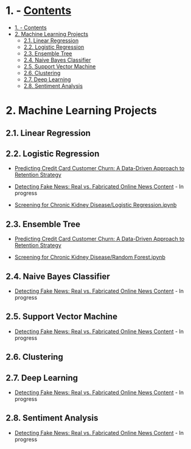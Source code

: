 # 1. - [Contents](#contents)
- [1. - Contents](#1---contents)
- [2. Machine Learning Projects](#2-machine-learning-projects)
  - [2.1. Linear Regression](#21-linear-regression)
  - [2.2. Logistic Regression](#22-logistic-regression)
  - [2.3. Ensemble Tree](#23-ensemble-tree)
  - [2.4. Naive Bayes Classifier](#24-naive-bayes-classifier)
  - [2.5. Support Vector Machine](#25-support-vector-machine)
  - [2.6. Clustering](#26-clustering)
  - [2.7. Deep Learning](#27-deep-learning)
  - [2.8. Sentiment Analysis](#28-sentiment-analysis)

# 2. Machine Learning Projects

## 2.1. Linear Regression

## 2.2. Logistic Regression
  * [Predicting Credit Card Customer Churn: A Data-Driven Approach to Retention Strategy](https://github.com/DigimonFrankie/Projects/blob/project_test_1.0/Predicting%20Credit%20Card%20Customer%20Churn%3A%20A%20Data-Driven%20Approach%20to%20Retention%20Strategy/Logistic%20Regression%20(Step%20by%20step).ipynb)
  *  [Detecting Fake News: Real vs. Fabricated Online News Content](https://github.com/DigimonFrankie/Projects/tree/main/Detecting%20Fake%20News%3A%20Real%20vs.%20Fabricated%20Online%20News%20Content) - In progress
  
  * [Screening for Chronic Kidney Disease/Logistic Regression.ipynb](https://github.com/DigimonFrankie/Projects/blob/main/Screening%20for%20Chronic%20Kidney%20Disease/Logistic%20Regression.ipynb)
## 2.3. Ensemble Tree
  * [Predicting Credit Card Customer Churn: A Data-Driven Approach to Retention Strategy](https://github.com/DigimonFrankie/Projects/blob/project_test_1.0/Predicting%20Credit%20Card%20Customer%20Churn%3A%20A%20Data-Driven%20Approach%20to%20Retention%20Strategy/Emsemble%20Trees%20(Step%20by%20step).ipynb)

  * [Screening for Chronic Kidney Disease/Random Forest.ipynb](https://github.com/DigimonFrankie/Projects/blob/main/Screening%20for%20Chronic%20Kidney%20Disease/Random%20Forest.ipynb)
## 2.4. Naive Bayes Classifier
 * [Detecting Fake News: Real vs. Fabricated Online News Content](https://github.com/DigimonFrankie/Projects/tree/main/Detecting%20Fake%20News%3A%20Real%20vs.%20Fabricated%20Online%20News%20Content) - In progress
## 2.5. Support Vector Machine
 * [Detecting Fake News: Real vs. Fabricated Online News Content](https://github.com/DigimonFrankie/Projects/tree/main/Detecting%20Fake%20News%3A%20Real%20vs.%20Fabricated%20Online%20News%20Content) - In progress
## 2.6. Clustering

## 2.7. Deep Learning
 * [Detecting Fake News: Real vs. Fabricated Online News Content](https://github.com/DigimonFrankie/Projects/tree/main/Detecting%20Fake%20News%3A%20Real%20vs.%20Fabricated%20Online%20News%20Content) - In progress
## 2.8. Sentiment Analysis
 * [Detecting Fake News: Real vs. Fabricated Online News Content](https://github.com/DigimonFrankie/Projects/tree/main/Detecting%20Fake%20News%3A%20Real%20vs.%20Fabricated%20Online%20News%20Content) - In progress